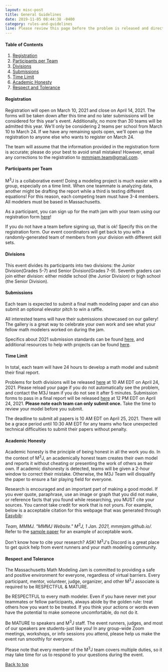 ```yaml
---
layout: misc-post
title: General Guidelines
date: 2019-11-05 08:44:38 -0400
category: rules-and-guidelines
line: Please review this page before the problem is released and direct any questions you have to <u><a href="mailto:mmmjam.team@gmail.com" style="color:white;">the math jam team</a></u>.
---
```


#### Table of Contents

1. [Registration](#registration)
2. [Participants per Team](#participants-per-team)
3. [Divisions](#divisions)
4. [Submissions](#submissions)
5. [Time Limit](#time-limit)
6. [Academic Honesty](#academic-honesty)
7. [Respect and Tolerance](#respect-and-tolerance)

#### Registration
Registration will open on March 10, 2021 and close on April 14, 2021. The forms will be taken down after this time and no later submissions will be considered for this year's event. Additionally, no more than 30 teams will be admitted this year. We'll only be considering 2 teams per school from March 10 to March 24. If we have any remaining spots open, we'll open up the registration to anyone else who wants to register on March 24.

The team will assume that the information provided in the registration form is accurate; please do your best to avoid small mistakes! However, email any corrections to the registration to <a href="mailto:mmmjam.team@gmail.com">mmmjam.team@gmail.com</a>.
#### Participants per Team
M<sup>3</sup>J is a collaborative event! Doing a modeling project is much easier with a group, especially on a time limit. When one teammate is analyzing data, another might be drafting the report while a third is testing different equations! For this reason, each competing team must have 3-4 members. All modelers must be based in Massachusetts.

As a participant, you can sign up for the math jam with your team using our registration form <a href="http://wpi.qualtrics.com/jfe/form/SV_4JBDYhsAq8jDWzI">here</a>!

If you do not have a team before signing up, that is ok! Specify this on the registration form. Our event coordinators will get back to you with a randomly-generated team of members from your division with different skill sets.

#### Divisions
This event divides its participants into two divisions: the Junior Division(Grades 5-7) and Senior Division(Grades 7-9). Seventh graders can join either division: either middle school (the Junior Division) or high school (the Senior Division).

#### Submissions
Each team is expected to submit a final math modeling paper and can also submit an optional elevator pitch to win a raffle.

All interested teams will have their submissions showcased on our gallery! The gallery is a great way to celebrate your own work and see what your fellow math modelers worked on during the jam.

Specifics about 2021 submission standards can be found <a href="https://mmmjam.github.io/rules-and-guidelines/#2021-math-jam-rules">here</a>, and additional resources to help with projects can be found <a href="https://mmmjam.github.io/rules-and-guidelines/mmmjam.github.io/resources">here</a>.

#### Time Limit
In total, each team will have 24 hours to develop a math model and submit their final report.

Problems for both divisions will be released <a href="https://mmmjam.github.io/rules-2021/">here</a> at 10 AM EDT on April 24, 2021. Please reload your page if you do not automatically see the problem, and contact the M3J team if you do not see it after 5 minutes.
Submission forms to pass in a final report will be released <a href="https://mmmjam.github.io/submission/">here</a> at 12 PM EDT on April 24, 2021. <strong>Please note each team can only submit once.</strong> Take the time to review your model before you submit.

The deadline to submit all papers is 10 AM EDT on April 25, 2021. There will be a grace period until 10:30 AM EDT for any teams who face unexpected technical difficulties to submit their papers without penalty.

#### Academic Honesty
Academic honesty is the principle of being honest in all the work you do. In the context of M<sup>3</sup>J, an academically honest team creates their own model and reports it without cheating or presenting the work of others as their own.
If academic dishonesty is detected, teams will be given a 2-hour window to correct their mistake. Otherwise, the M3J Team will disqualify the paper to ensure a fair playing field for everyone.

Research is encouraged and an important part of making a good model. If you ever quote, paraphrase, use an image or graph that you did not make, or reference facts that you found while researching, you MUST cite your sources. You cannot take credit for work that is not yours. For example, below is a acceptable citation for this webpage that was generated through <a href="https://www.easybib.com/">Easybib</a>:

<em>Team, MMMJ. "MMMJ Website." M<sup>3</sup>J, 1 Jan. 2021, mmmjam.github.io/. 
</em>
Refer to the <a href="https://mmmjam.github.io/resources/#sample-paper">sample paper</a> for an example of acceptable work.

Don't know how to cite your research? ASK! M<sup>3</sup>J's Discord is a great place to get quick help from event runners and your math modeling community.

#### Respect and Tolerance
The Massachusetts Math Modeling Jam is committed to providing a safe and positive environment for everyone, regardless of virtual barriers. Every participant, mentor, volunteer, judge, organizer, and other M<sup>3</sup>J associate is required to be RESPECTFUL & MATURE.

Be RESPECTFUL to every math modeler. Even if you have never met your teammates or fellow participants, always abide by the golden rule: treat others how you want to be treated. If you think your actions or words even have the potential to make someone uncomfortable, do not do it.

Be MATURE to speakers and M<sup>3</sup>J staff. The event runners, judges, and most of our speakers are students-just like you! In any group-wide Zoom meetings, workshops, or info sessions you attend, please help us make the event run smoothly for everyone.

Please note that every member of the M<sup>3</sup>J team covers multiple duties, so it may take time for us to respond to your questions during the event.

[Back to top]()
